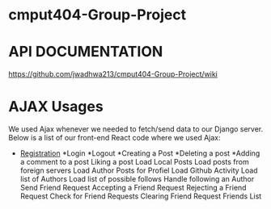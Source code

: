 # cmput404-Group-Project

API DOCUMENTATION 
==================

https://github.com/jwadhwa213/cmput404-Group-Project/wiki

AJAX Usages
=================
We used Ajax whenever we needed to fetch/send data to our Django server. Below is a list of our front-end React code where we used Ajax:

* [Registration](/frontend/socialmediaclient/src/api/index.js)
*Login
*Logout
*Creating a Post
*Deleting a post
*Adding a comment to a post
Liking a post
Load Local Posts
Load posts from foreign servers
Load Author Posts for Profiel
Load Github Activity
Load list of Authors
Load list of possible follows
Handle following an Author
Send Friend Request
Accepting a Friend Request
Rejecting a Friend Request
Check for Friend Requests
Clearing Friend Request
Friends List
